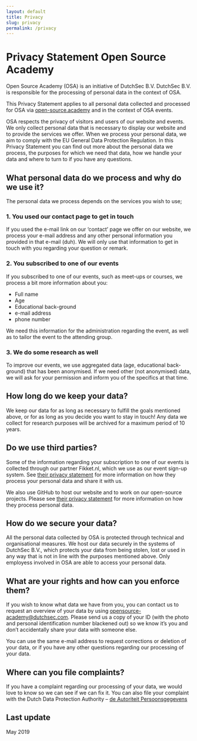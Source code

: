 ```yaml
---
layout: default
title: Privacy
slug: privacy
permalink: /privacy
---
```

# Privacy Statement Open Source Academy

Open Source Academy (OSA) is an initiative of DutchSec B.V. DutchSec B.V. is responsible for the processing of personal data in the context of OSA.

This Privacy Statement applies to all personal data collected and processed for OSA via [open-source.academy](https://open-source.academy) and in the context of OSA events.

OSA respects the privacy of visitors and users of our website and events. We only collect personal data that is necessary to display our website and to provide the services we offer. When we process your personal data, we aim to comply with the EU General Data Protection Regulation. In this Privacy Statement you can find out more about the personal data we process, the purposes for which we need that data, how we handle your data and where to turn to if you have any questions.

## What personal data do we process and why do we use it?
The personal data we process depends on the services you wish to use;

### 1. You used our contact page to get in touch
If you used the e-mail link on our ‘contact’ page we offer on our website, we process your e-mail address and any other personal information you provided in that e-mail (duh). We will only use that information to get in touch with you regarding your question or remark.

### 2. You subscribed to one of our events
If you subscribed to one of our events, such as meet-ups or courses, we process a bit more information about you:
- Full name
- Age
- Educational back-ground
- e-mail address
- phone number

We need this information for the administration regarding the event, as well as to tailor the event to the attending group.

### 3. We do some research as well
To improve our events, we use aggregated data (age, educational back-ground) that has been anonymised. If we need other (not anonymised) data, we will ask for your permission and inform you of the specifics at that time.

## How long do we keep your data?
We keep our data for as long as necessary to fulfill the goals mentioned above, or for as long as you decide you want to stay in touch! Any data we collect for research purposes will be archived for a maximum period of 10 years.

## Do we use third parties?
Some of the information regarding your subscription to one of our events is collected through our partner Fikket.nl, which we use as our event sign-up system. See [their privacy statement](http://www.fikket.nl/pages/terms#privacy) for more information on how they process your personal data and share it with us.

We also use GitHub to host our website and to work on our open-source projects. Please see [their privacy statement](https://help.github.com/en/articles/github-privacy-statement) for more information on how they process personal data.

## How do we secure your data?
All the personal data collected by OSA is protected through technical and organisational measures. We host our data securely in the systems of DutchSec B.V., which protects your data from being stolen, lost or used in any way that is not in line with the purposes mentioned above. Only employess involved in OSA are able to access your personal data.

## What are your rights and how can you enforce them?
If you wish to know what data we have from you, you can contact us to request an overview of your data by using opensource-academy@dutchsec.com. Please send us a copy of your ID (with the photo and personal identification number blackened out) so we know it’s you and don’t accidentally share your data with someone else.

You can use the same e-mail address to request corrections or deletion of your data, or if you have any other questions regarding our processing of your data.

## Where can you file complaints?
If you have a complaint regarding our processing of your data, we would love to know so we can see if we can fix it. You can also file your complaint with the Dutch Data Protection Authority – [de Autoriteit Persoonsgegevens](https://www.autoriteitpersoonsgegevens.nl)

## Last update
May 2019
